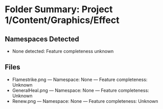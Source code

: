 # Folder Summary: Project 1/Content/Graphics/Effect

## Namespaces Detected
- None detected: Feature completeness unknown

## Files
- Flamestrike.png — Namespace: None — Feature completeness: Unknown
- GeneralHeal.png — Namespace: None — Feature completeness: Unknown
- Renew.png — Namespace: None — Feature completeness: Unknown
